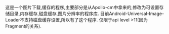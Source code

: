 这是一个图片下载,缓存的程序,主要部分是从Apollo-cm中拿来的,修改为可设置存储目录,内存缓存,磁盘缓存,图片分辨率的程序库.
目前Android-Universal-Image-Loader不支持磁盘缓存设置,所以有了这个程序.
仅限于api level >11(因为Fragment的关系).

